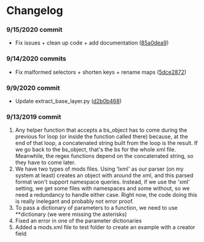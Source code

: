 # Changelog

### 9/15/2020 commit
- Fix issues + clean up code + add documentation ([85a0dea9](https://github.com/CaDatPitt/data-layers/commit/85a0dea9589bc9717890f412c2c15ce72d1c6dc6#diff-106df2799d3d323a3f500ca1374c87a6))

### 9/14/2020 commits
- Fix malformed selectors + shorten keys + rename maps ([5dce2872](https://github.com/CaDatPitt/data-layers/commit/5dce2872f21c4b01f2b7a192d3720976ecb6d216))

### 9/9/2020 commit
- Update extract_base_layer.py ([d2b0b468](https://github.com/CaDatPitt/data-layers/commit/d2b0b468da737e05d027f8f7f0582a5b8d69e14f))

### 9/13/2019 commit
1. Any helper function that accepts a bs_object has to come during the previous for loop (or inside the function called there) because, at the end of that loop, a concatenated string built from the loop is the result. If we go back to the bs_object, that's the bs for the whole xml file. Meanwhile, the regex functions depend on the concatenated string, so they have to come later.
2. We have two types of mods files. Using 'lxml' as our parser (on my system at least) creates an object with <html><body></body></html> around the xml, and this parsed format won't support namespace queries. Instead, if we use the 'xml' setting, we get some files with namespaces and some without, so we need a redundancy to handle either case. Right now, the code doing this is really inelegant and probably not error proof.
3. To pass a dictionary of parameters to a function, we need to use **dictionary (we were missing the asterisks)
4. Fixed an error in one of the parameter dictionaries
5. Added a mods.xml file to test folder to create an example with a creator field
